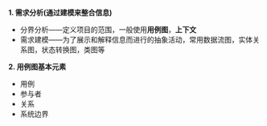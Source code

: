 **1. 需求分析(通过建模来整合信息)**    
* 分界分析——定义项目的范围，一般使用**用例图**，**上下文**
* 需求建模——为了展示和解释信息而进行的抽象活动，常用数据流图，实体关系图，状态转换图，类图等   
    
**2. 用例图基本元素** 
* 用例
* 参与者
* 关系
* 系统边界
